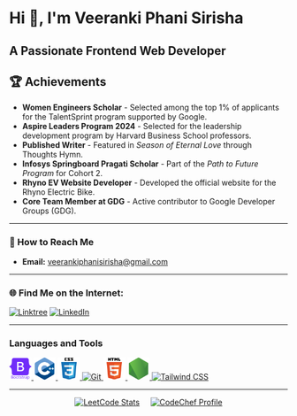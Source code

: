 # Hi 👋, I'm Veeranki Phani Sirisha

## A Passionate Frontend Web Developer

## 🏆 Achievements

- **Women Engineers Scholar** - Selected among the top 1% of applicants for the TalentSprint program supported by Google.
- **Aspire Leaders Program 2024** - Selected for the leadership development program by Harvard Business School professors.
- **Published Writer** - Featured in *Season of Eternal Love* through Thoughts Hymn.
- **Infosys Springboard Pragati Scholar** - Part of the *Path to Future Program* for Cohort 2.
- **Rhyno EV Website Developer** - Developed the official website for the Rhyno Electric Bike.
- **Core Team Member at GDG** - Active contributor to Google Developer Groups (GDG).


---

### 📧 How to Reach Me

- **Email:** [veerankiphanisirisha@gmail.com](mailto:veerankiphanisirisha@gmail.com)

---

### 🌐 Find Me on the Internet:
[![Linktree](https://img.shields.io/badge/Linktree-%23000000.svg?logo=linktree&logoColor=white)](https://linktr.ee/veera__siri) 
[![LinkedIn](https://img.shields.io/badge/LinkedIn-%230077B5.svg?logo=linkedin&logoColor=white)](https://www.linkedin.com/in/veeranki-phani-sirisha-423179249/) 

---


### Languages and Tools

<p align="left">
  <a href="https://getbootstrap.com" target="_blank" rel="noreferrer">
    <img src="https://raw.githubusercontent.com/devicons/devicon/master/icons/bootstrap/bootstrap-plain-wordmark.svg" alt="Bootstrap" width="40" height="40"/>
  </a>
  <a href="https://www.w3schools.com/cpp/" target="_blank" rel="noreferrer">
    <img src="https://raw.githubusercontent.com/devicons/devicon/master/icons/cplusplus/cplusplus-original.svg" alt="C++" width="40" height="40"/>
  </a>
  <a href="https://www.w3schools.com/css/" target="_blank" rel="noreferrer">
    <img src="https://raw.githubusercontent.com/devicons/devicon/master/icons/css3/css3-original-wordmark.svg" alt="CSS3" width="40" height="40"/>
  </a>
  <a href="https://git-scm.com/" target="_blank" rel="noreferrer">
    <img src="https://www.vectorlogo.zone/logos/git-scm/git-scm-icon.svg" alt="Git" width="40" height="40"/>
  </a>
  <a href="https://www.w3.org/html/" target="_blank" rel="noreferrer">
    <img src="https://raw.githubusercontent.com/devicons/devicon/master/icons/html5/html5-original-wordmark.svg" alt="HTML5" width="40" height="40"/>
  </a>

  <a href="https://nodejs.org/" target="_blank" rel="noreferrer">
    <img src="https://raw.githubusercontent.com/devicons/devicon/master/icons/nodejs/nodejs-original.svg" alt="Node.js" width="40" height="40"/>
  </a>
  <a href="https://tailwindcss.com/" target="_blank" rel="noreferrer">
    <img src="https://www.vectorlogo.zone/logos/tailwindcss/tailwindcss-icon.svg" alt="Tailwind CSS" width="40" height="40"/>
  </a>
</p>

---


<div style="display: flex; justify-content: center; align-items: center; gap: 20px;">
  <!-- Leetcode Stats -->
  <div>
    <a href="https://leetcode.com/u/veerankiphanisirisha/">
      <img src="https://leetcard.jacoblin.cool/veerankiphanisirisha?theme=dark&font=Barlow%20Semi%20Condensed&ext=heatmap" alt="LeetCode Stats">
    </a>
  </div>

  <!-- Codechef Stats -->
  <div>
    <a href="https://www.codechef.com/users/phanisirisha">
      <img width="400" src="https://cp-logo.vercel.app/codechef/phanisirisha" alt="CodeChef Profile" />
    </a>
  </div>
</div>


